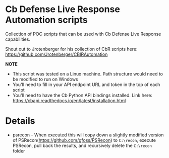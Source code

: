 # Cb Defense Live Response Automation scripts
Collection of POC scripts that can be used with Cb Defense Live Response capabilities.   

Shout out to Jrotenberger for his collection of CbR scripts here: https://github.com/Jrotenberger/CBIRAutomation

**NOTE**
- This script was tested on a Linux machine. Path structure would need to be modified to run on Windows
- You'll need to fill in your API endpoint URL and token in the top of each script
- You'll need to have the Cb Python API bindings installed. Link here: https://cbapi.readthedocs.io/en/latest/installation.html

# Details
- psrecon - When executed this will copy down a slightly modified version of PSRecon(https://github.com/gfoss/PSRecon) to `C:\recon`, execute PSRecon, pull back the results, and recursively delete the `C:\recon` folder
